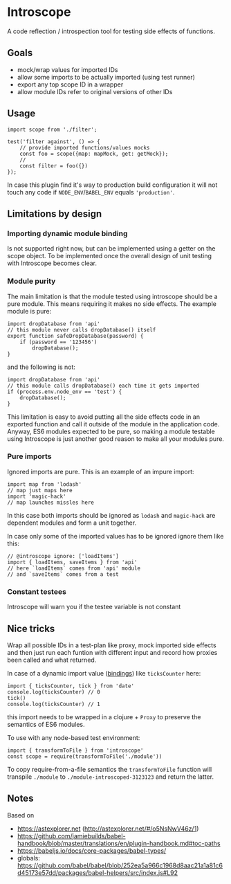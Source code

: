 # Introscope

A code reflection / introspection tool for testing side effects of functions.

## Goals

* mock/wrap values for imported IDs
* allow some imports to be actually imported (using test runner)
* export any top scope ID in a wrapper
* allow module IDs refer to original versions of other IDs

## Usage

    import scope from './filter';

    test('filter against', () => {
        // provide imported functions/values mocks
        const foo = scope({map: mapMock, get: getMock});
        //
        const filter = foo({})
    });

In case this plugin find it's way to production build configuration it will not touch any code if `NODE_ENV`/`BABEL_ENV` equals `'production'`.

## Limitations by design

### Importing dynamic module binding

Is not supported right now, but can be implemented using a getter on the scope object. To be implemented once the overall design of unit testing with Introscope becomes clear.

### Module purity

The main limitation is that the module tested using introscope should be a pure module. This means requiring it makes no side effects. The example module is pure:

    import dropDatabase from 'api'
    // this module never calls dropDatabase() itself
    export function safeDropDatabase(password) {
        if (password == '123456')
            dropDatabase();
    }

and the following is not:

    import dropDatabase from 'api'
    // this module calls dropDatabase() each time it gets imported
    if (process.env.node_env == 'test') {
        dropDatabase();
    }

This limitation is easy to avoid putting all the side effects code in an exported function and call it outside of the module in the application code. Anyway, ES6 modules expected to be pure, so making a module testable using Introscope is just another good reason to make all your modules pure.

### Pure imports

Ignored imports are pure. This is an example of an impure import:

    import map from 'lodash'
    // map just maps here
    import 'magic-hack'
    // map launches missles here

In this case both imports should be ignored as `lodash` and `magic-hack` are dependent modules and form a unit together.

In case only some of the imported values has to be ignored ignore them like this:

    // @introscope ignore: ['loadItems']
    import { loadItems, saveItems } from 'api'
    // here `loadItems` comes from 'api' module
    // and `saveItems` comes from a test

### Constant testees

Introscope will warn you if the testee variable is not constant

## Nice tricks

Wrap all possible IDs in a test-plan like proxy, mock imported side effects and then just run each funtion with different input and record how proxies been called and what returned.

In case of a dynamic import value ([bindings](http://2ality.com/2015/07/es6-module-exports.html)) like `ticksCounter` here:

    import { ticksCounter, tick } from 'date'
    console.log(ticksCounter) // 0
    tick()
    console.log(ticksCounter) // 1

this import needs to be wrapped in a clojure + `Proxy` to preserve the semantics of ES6 modules.

To use with any node-based test environment:

    import { transformToFile } from 'introscope'
    const scope = require(transformToFile('./module'))

To copy require-from-a-file semantics the `transformToFile` function will transpile `./module` to `./module-introscoped-3123123` and return the latter.

## Notes

Based on

* https://astexplorer.net (http://astexplorer.net/#/o5NsNwV46z/1)
* https://github.com/jamiebuilds/babel-handbook/blob/master/translations/en/plugin-handbook.md#toc-paths
* https://babeljs.io/docs/core-packages/babel-types/
* globals: https://github.com/babel/babel/blob/252ea5a966c1968d8aac21a1a81c6d45173e57dd/packages/babel-helpers/src/index.js#L92
